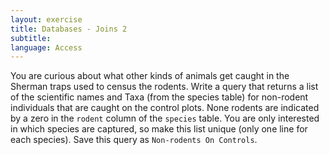 ```yaml
---
layout: exercise
title: Databases - Joins 2
subtitle:
language: Access
---
```


You are curious about what other kinds of animals get caught in the Sherman
traps used to census the rodents. Write a query that returns a list of the
scientific names and Taxa (from the species table) for non-rodent individuals
that are caught on the control plots. None rodents are indicated by a zero in
the `rodent` column of the `species` table. You are only interested in which
species are captured, so make this list unique (only one line for each
species). Save this query as `Non-rodents On Controls`.
